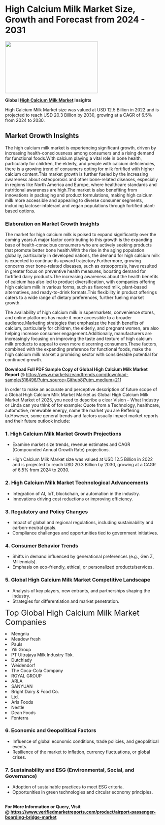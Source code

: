 <H1>High Calcium Milk Market Size, Growth and Forecast from 2024 - 2031</H1><img class="aligncenter size-medium wp-image-584254" src="https://thirdeyenews.in/wp-content/uploads/2024/09/Global-Market-Research-300x168.jpeg" alt="" width="300" height="168" /><p><strong>Global&nbsp;<a href="https://www.marketsizeandtrends.com/download-sample/516496/?utm_source=Github8j?utm_medium=211">High Calcium Milk Market</a> Insights</strong></p><p>High Calcium Milk Market size was valued at USD 12.5 Billion in 2022 and is projected to reach USD 20.3 Billion by 2030, growing at a CAGR of 6.5% from 2024 to 2030.</p><p><h2>Market Growth Insights</h2> <p>The high calcium milk market is experiencing significant growth, driven by increasing health-consciousness among consumers and a rising demand for functional foods.With calcium playing a vital role in bone health, particularly for children, the elderly, and people with calcium deficiencies, there is a growing trend of consumers opting for milk fortified with higher calcium content.This market growth is further fueled by the increasing awareness about osteoporosis and other bone-related diseases, especially in regions like North America and Europe, where healthcare standards and nutritional awareness are high.The market is also benefiting from innovations in packaging and product formulations, making high calcium milk more accessible and appealing to diverse consumer segments, including lactose-intolerant and vegan populations through fortified plant-based options.</p> <h3>Elaboration on Market Growth Insights</h3> <p>The market for high calcium milk is poised to expand significantly over the coming years.A major factor contributing to this growth is the expanding base of health-conscious consumers who are actively seeking products that promote better bone health.With the rise in the aging population globally, particularly in developed nations, the demand for high calcium milk is expected to continue its upward trajectory.Furthermore, growing concerns over bone-related diseases, such as osteoporosis, have resulted in greater focus on preventive health measures, boosting demand for fortified dairy products.The increasing awareness about the health benefits of calcium has also led to product diversification, with companies offering high calcium milk in various forms, such as flavored milk, plant-based alternatives, and ready-to-drink formats.This flexibility in product offerings caters to a wide range of dietary preferences, further fueling market growth.</p> <p>The availability of high calcium milk in supermarkets, convenience stores, and online platforms has made it more accessible to a broader audience.Marketing strategies that emphasize the health benefits of calcium, particularly for children, the elderly, and pregnant women, are also helping increase consumer engagement.Additionally, manufacturers are increasingly focusing on improving the taste and texture of high calcium milk products to appeal to even more discerning consumers.These factors, combined with the expanding preference for functional foods, make the high calcium milk market a promising sector with considerable potential for continued growth.</p> <p><span class=""><strong>Download Full PDF Sample Copy of Global High Calcium Milk Market Report</strong> @ <a href="https://www.marketsizeandtrends.com/download-sample/516496/?utm_source=Github8j?utm_medium=211" target="_blank">https://www.marketsizeandtrends.com/download-sample/516496/?utm_source=Github8j?utm_medium=211</a></span></p><p>In order to make an accurate and perceptive description of future scope of a Global&nbsp;High Calcium Milk Market Market as Global&nbsp;High Calcium Milk Market Market of 2025, you need to describe a clear Vision &ndash; What Industry or Linda can you think of for example: Quote from a Technology, healthcare, automotive, renewable energy, name the market you are Reffering to.However, some general trends and factors usually impact market reports and their future outlook include:</p><h3>1.&nbsp;<strong>High Calcium Milk Market Growth Projections</strong></h3><ul><li>Examine market size trends, revenue estimates and CAGR (Compounded Annual Growth Rate) projections.</li><li><p>High Calcium Milk Market size was valued at USD 12.5 Billion in 2022 and is projected to reach USD 20.3 Billion by 2030, growing at a CAGR of 6.5% from 2024 to 2030.</p></li></ul><h3>2.&nbsp;<strong>High Calcium Milk Market Technological Advancements</strong></h3><ul><li>Integration of AI, IoT, blockchain, or automation in the industry.</li><li>Innovations driving cost reductions or improving efficiency.</li></ul><h3>3.&nbsp;<strong>Regulatory and Policy Changes</strong></h3><ul><li>Impact of global and regional regulations, including sustainability and carbon-neutral goals.</li><li>Compliance challenges and opportunities tied to government initiatives.</li></ul><h3>4.&nbsp;<strong>Consumer Behavior Trends</strong></h3><ul><li>Shifts in demand influenced by generational preferences (e.g., Gen Z, Millennials).</li><li>Emphasis on eco-friendly, ethical, or personalized products/services.</li></ul><h3>5.&nbsp;<strong>Global High Calcium Milk Market Competitive Landscape</strong></h3><ul><li>Analysis of key players, new entrants, and partnerships shaping the industry.</li><li>Strategies for differentiation and market penetration.</li></ul><p data-pm-slice="1 1 []"><span style="color: inherit; font-family: inherit; font-size: 25px;">Top Global High Calcium Milk Market Companies</span></p><div class="" data-test-id=""><p><li>Mengniu</li><li> Meadow fresh</li><li> Pauls</li><li> Yili Group</li><li> PT Ultrajaya Milk Industry Tbk.</li><li> Dutchlady</li><li> Weidendorf</li><li> The Coca-Cola Company</li><li> ROYAL GROUP</li><li> ARLA</li><li> SANYUAN</li><li> Bright Dairy & Food Co.</li><li> Ltd.</li><li> Arla Foods</li><li> Nestle</li><li> Dean Foods</li><li> Fonterra</li></p></div><h3>6.&nbsp;<strong>Economic and Geopolitical Factors</strong></h3><ul><li>Influence of global economic conditions, trade policies, and geopolitical events.</li><li>Resilience of the market to inflation, currency fluctuations, or global crises.</li></ul><h3>7.&nbsp;<strong>Sustainability and ESG (Environmental, Social, and Governance)</strong></h3><ul><li>Adoption of sustainable practices to meet ESG criteria.</li><li>Opportunities in green technologies and circular economy principles.</li></ul><h2><strong style="font-size: 14px;">For More Information or Query, Visit @&nbsp;</strong><a style="background-color: #ffffff; font-size: 14px;" href="https://www.marketsizeandtrends.com/report/high-calcium-milk-market/" target="_blank">https://www.verifiedmarketreports.com/product/airport-passenger-boarding-bridge-market</a></h2>